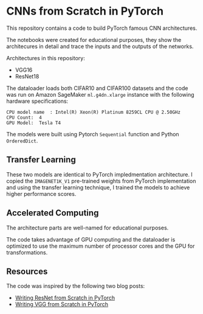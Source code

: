 # CNNs from Scratch in PyTorch

This repository contains a code to build PyTorch famous CNN architectures.

The notebooks were created for educational purposes, they show the architecures in detail and trace the inputs and the outputs of the networks.

Architectures in this repository:
* VGG16
* ResNet18

The dataloader loads both CIFAR10 and CIFAR100 datasets and the code was run on Amazon SageMaker `ml.g4dn.xlarge` instance with the following hardware specifications:

```
CPU model name	: Intel(R) Xeon(R) Platinum 8259CL CPU @ 2.50GHz
CPU Count:  4
GPU Model:  Tesla T4
```
The models were built using Pytorch `Sequential` function and Python `OrderedDict`.

## Transfer Learning
These two models are identical to PyTorch impledmentation architecture. I copied the `IMAGENET1K_V1` pre-trained weights from PyTorch implementation and using the transfer learning technique, I trained the models to achieve higher performance scores.

## Accelerated Computing
The architecture parts are well-named for educational purposes.

The code takes advantage of GPU computing and the dataloader is optimized to use the maximum number of processor cores and the GPU for transformations.

## Resources
The code was inspired by the following two blog posts:  
* [Writing ResNet from Scratch in PyTorch](https://blog.paperspace.com/writing-resnet-from-scratch-in-pytorch/)  
* [Writing VGG from Scratch in PyTorch](https://blog.paperspace.com/vgg-from-scratch-pytorch/)
